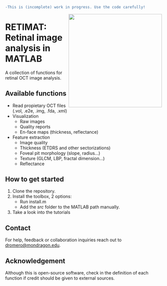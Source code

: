 ```diff
-This is (incomplete) work in progress. Use the code carefully!
```
<img align="right" width="300" src="https://user-images.githubusercontent.com/50577357/198819198-384519f0-3c4a-4f91-bba7-a0e3ebdb3b91.png">

# RETIMAT: Retinal image analysis in MATLAB
A collection of functions for retinal OCT image analysis.

## Available functions
- Read propietary OCT files (.vol, .e2e, .img, .fda, .xml)
- Visualization
    - Raw images
    - Quality reports
    - En-face maps (thickness, reflectance)
- Feature extraction 
    - Image quality
    - Thickness (ETDRS and other sectorizations)
    - Foveal pit morphology (slope, radius...)
    - Texture (GLCM, LBP, fractal dimension...)
    - Reflectance

## How to get started
1. Clone the repository.
2. Install the toolbox, 2 options:
    - Run install.m
    - Add the *src* folder to the MATLAB path manually.
3. Take a look into the tutorials

## Contact
For help, feedback or collaboration inquiries reach out to dromero@mondragon.edu.

## Acknowledgement
Although this is open-source software, check in the definition of each function if credit should be given to external sources.

